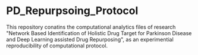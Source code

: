 # PD_Repurpsoing_Protocol

This repository conatins the computational analytics files of research "Network Based Identification of Holistic Drug Target for Parkinson Disease and Deep Learning assisted Drug Repurposing", as an experimential reproducibility of computational protocol.
